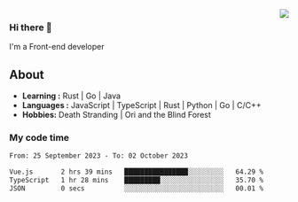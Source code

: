 <img align='right' src="https://github-readme-stats.vercel.app/api?username=strugglebak&show_icons=true">

### Hi there 👋

I'm a Front-end developer

## About

-  **Learning :** Rust | Go | Java
-  **Languages :** JavaScript | TypeScript | Rust | Python | Go | C/C++
-  **Hobbies:** Death Stranding | Ori and the Blind Forest

### My code time

<!--START_SECTION:waka-->

```txt
From: 25 September 2023 - To: 02 October 2023

Vue.js       2 hrs 39 mins   ████████████████░░░░░░░░░   64.29 %
TypeScript   1 hr 28 mins    █████████░░░░░░░░░░░░░░░░   35.70 %
JSON         0 secs          ░░░░░░░░░░░░░░░░░░░░░░░░░   00.01 %
```

<!--END_SECTION:waka-->
